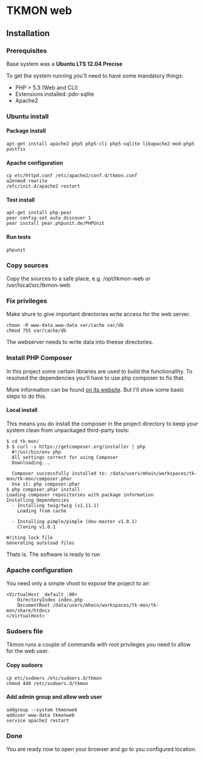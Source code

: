 TKMON web
=========

Installation
------------

### Prerequisites

Base system was a **Ubuntu LTS 12.04 Precise**

To get the system running you'll need to have some mandatory things:

* PHP > 5.3 (Web and CLI)
* Extensions installed: pdo-sqlite
* Apache2

### Ubuntu install

#### Package install

    apt-get install apache2 php5 php5-cli php5-sqlite libapache2-mod-php5 postfix

#### Apache configuration

    cp etc/httpd.conf /etc/apache2/conf.d/tkmon.conf
    a2enmod rewrite
    /etc/init.d/apache2 restart

#### Test install

    apt-get install php-pear
    pear config-set auto_discover 1
    pear install pear.phpunit.de/PHPUnit

#### Run tests

    phpunit

### Copy sources

Copy the sources to a safe place, e.g. /opt/tkmon-web or /usr/local/src/tkmon-web

### Fix privileges

Make shure to give important directories write access for the web server.

    chown -R www-data.www-data var/cache var/db
    chmod 755 var/cache/db

The webserver needs to write data into theese directories.

### Install PHP Composer

In this project some certain libraries are used to build the functionallity. To
resolved the dependencies you'll have to use php composer to fix that.

More information can be found [on its website](http://getcomposer.org/). But I'll show
some basic steps to do this.

#### Local install

This means you do install the composer in the project directory to keep your
system clean from unpackaged third-party tools:

    $ cd tk-mon/
    $ $ curl -s https://getcomposer.org/installer | php
      #!/usr/bin/env php
      All settings correct for using Composer
      Downloading...

      Composer successfully installed to: /data/users/mhein/workspaces/tk-mon/tk-mon/composer.phar
      Use it: php composer.phar
    $ php composer.phar install
    Loading composer repositories with package information
    Installing dependencies
      - Installing twig/twig (v1.11.1)
        Loading from cache

      - Installing pimple/pimple (dev-master v1.0.1)
        Cloning v1.0.1

    Writing lock file
    Generating autoload files

Thats is. The software is ready to run

### Apache configuration

You need only a simple vhost to expose the project to air:

    <VirtualHost _default_:80>
        DirectoryIndex index.php
        DocumentRoot /data/users/mhein/workspaces/tk-mon/tk-mon/share/htdocs
    </VirtualHost>

### Sudoers file

Tkmon runs a couple of commands with root privileges you need to allow for the web user.

#### Copy sudoers

    cp etc/sudoers /etc/sudoers.d/tkmon
    chmod 440 /etc/sudoers.d/tkmon

#### Add admin group and allow web user

    addgroup --system tkmonweb
    adduser www-data tkmonweb
    service apache2 restart

### Done

You are ready now to open your browser and go to you configured location.